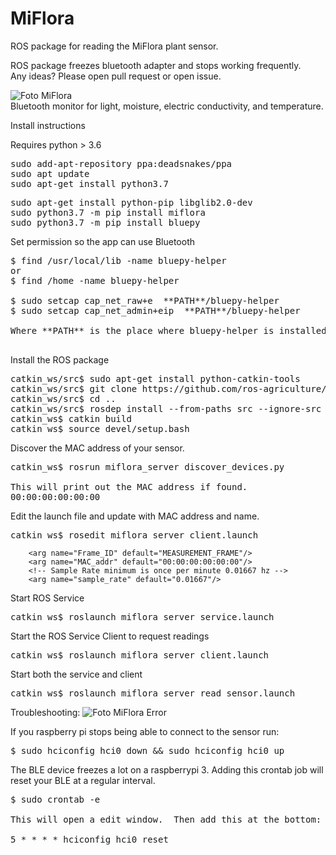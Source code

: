 MiFlora
====================

ROS package for reading the MiFlora plant sensor. <br />

ROS package freezes bluetooth adapter and stops working frequently. <br />
Any ideas?  Please open pull request or open issue. <br />


![Foto MiFlora](https://github.com/ros-agriculture/miflora_ros/blob/master/miflora.png?raw=true ) <br />
Bluetooth monitor for light, moisture, electric conductivity, and temperature.

Install instructions

Requires python > 3.6
<pre>
sudo add-apt-repository ppa:deadsnakes/ppa
sudo apt update
sudo apt-get install python3.7
</pre>
<pre>
sudo apt-get install python-pip libglib2.0-dev
sudo python3.7 -m pip install miflora
sudo python3.7 -m pip install bluepy
</pre>

Set permission so the app can use Bluetooth
<pre>
$ find /usr/local/lib -name bluepy-helper
or
$ find /home -name bluepy-helper

$ sudo setcap cap_net_raw+e  **PATH**/bluepy-helper
$ sudo setcap cap_net_admin+eip  **PATH**/bluepy-helper

Where **PATH** is the place where bluepy-helper is installed.

</pre>

Install the ROS package
<pre>
catkin_ws/src$ sudo apt-get install python-catkin-tools
catkin_ws/src$ git clone https://github.com/ros-agriculture/miflora_ros.git
catkin_ws/src$ cd ..
catkin_ws/src$ rosdep install --from-paths src --ignore-src --rosdistro ${ROS_DISTRO}
catkin_ws$ catkin build
catkin_ws$ source devel/setup.bash
</pre>

Discover the MAC address of your sensor.
<pre>
catkin_ws$ rosrun miflora_server discover_devices.py

This will print out the MAC address if found.
00:00:00:00:00:00
</pre>

Edit the launch file and update with MAC address and name.
<pre>
catkin_ws$ rosedit miflora_server client.launch
</pre>

```
    <arg name="Frame_ID" default="MEASUREMENT_FRAME"/>
    <arg name="MAC_addr" default="00:00:00:00:00:00"/>
    <!-- Sample Rate minimum is once per minute 0.01667 hz -->
    <arg name="sample_rate" default="0.01667"/>
```

Start ROS Service
<pre>
catkin_ws$ roslaunch miflora_server service.launch
</pre>

Start the ROS Service Client to request readings
<pre>
catkin_ws$ roslaunch miflora_server client.launch
</pre>

Start both the service and client
<pre>
catkin_ws$ roslaunch miflora_server read_sensor.launch
</pre>


Troubleshooting:
![Foto MiFlora Error](https://github.com/ros-agriculture/miflora_ros/blob/master/error.png?raw=true)

If you raspberry pi stops being able to connect to the sensor run:
<pre>
$ sudo hciconfig hci0 down && sudo hciconfig hci0 up
</pre>

The BLE device freezes a lot on a raspberrypi 3.
Adding this crontab job will reset your BLE at a regular interval.
<pre>
$ sudo crontab -e

This will open a edit window.  Then add this at the bottom:

5 * * * * hciconfig hci0 reset

</pre>







